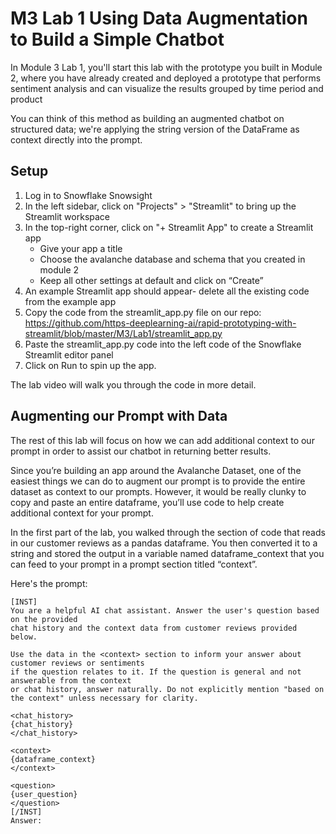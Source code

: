 # M3 Lab 1 Using Data Augmentation to Build a Simple Chatbot

In Module 3 Lab 1, you'll start this lab with the prototype you built in Module 2, where you have already created and deployed a prototype that performs sentiment analysis and can visualize the results grouped by time period and product


You can think of this method as building an augmented chatbot on structured data; we're applying the string version of the DataFrame as context directly into the prompt.

## Setup

1. Log in to Snowflake Snowsight
2. In the left sidebar, click on "Projects" > "Streamlit" to bring up the Streamlit workspace
3. In the top-right corner, click on "+ Streamlit App" to create a Streamlit app
    - Give your app a title
    - Choose the avalanche database and schema that you created in module 2
    - Keep all other settings at default and click on “Create”
4. An example Streamlit app should appear- delete all the existing code from the example app
5. Copy the code from the streamlit_app.py file on our repo:
https://github.com/https-deeplearning-ai/rapid-prototyping-with-streamlit/blob/master/M3/Lab1/streamlit_app.py
6. Paste the streamlit_app.py code into the left code of the Snowflake Streamlit editor panel
7. Click on Run to spin up the app. 

The lab video will walk you through the code in more detail. 

## Augmenting our Prompt with Data

The rest of this lab will focus on how we can add additional context to our prompt in order to assist our chatbot in returning better results. 

Since you’re building an app around the Avalanche Dataset, one of the easiest things we can do to augment our prompt is to provide the entire dataset as context to our prompts. However, it would be really clunky to copy and paste an entire dataframe, you’ll use code to help create additional context for your prompt. 

In the first part of the lab, you walked through the section of code that reads in our customer reviews as a pandas dataframe. You then converted it to a string and stored the output in a variable named dataframe_context that you can feed to your prompt in a prompt section titled “context”. 

Here's the prompt:
```
[INST]
You are a helpful AI chat assistant. Answer the user's question based on the provided
chat history and the context data from customer reviews provided below.

Use the data in the <context> section to inform your answer about customer reviews or sentiments
if the question relates to it. If the question is general and not answerable from the context
or chat history, answer naturally. Do not explicitly mention "based on the context" unless necessary for clarity.

<chat_history>
{chat_history}
</chat_history>

<context>
{dataframe_context}
</context>

<question>
{user_question}
</question>
[/INST]
Answer:
```

